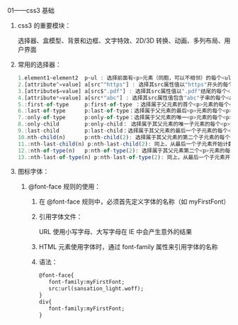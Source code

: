 01——css3 基础

1. css3 的重要模块：

   选择器、盒模型、背景和边框、文字特效、2D/3D 转换、动画、多列布局、用户界面

2. 常用的选择器：

   ```javascript
   1.element1~element2  p~ul : 选择前面有<p>元素（同胞，可以不相邻）的每个<ul>元素
   2.[attribute^=value] a[src^"https"] : 选择其src属性值以"https"开头的每个<a>元素
   3.[attribute$=value] a[src$".pdf"] : 选择其src属性值以".pdf"结尾的每个<a>元素
   4.[attribute*=value] a[src*"abc"] : 选择其src属性值包含"abc"子串的每个<a>元素
   5.:first-of-type     p:first-of-type ：选择属于父元素的首个<p>元素的每个<p>元素
   6.:last-of-type      p:last-of-type：选择属于父元素的最后<p>元素的每个<p>元素
   7.:only-of-type      p:only-of-type：选择属于父元素的唯一<p>元素的每个<p>元素
   8.:only-child        p:only-child： 选择属于其父元素的唯一子元素的每个<p>元素
   9.:last-child        p:last-child：选择属于其父元素的最后一个子元素的每个<p>元素
   10.nth-child(n)      p:nth-child(2): 选择属于其父元素的第二个子元素的每个<p>元素
   11.:nth-last-child(n) p:nth-last-child(2): 同上，从最后一个子元素开始计数
   12.:nth-of-type(n)   p:nth-of-type(2): 选择属于其父元素第二个<p>元素的每个<p>元素
   13.:nth-last-of-type(n) p:nth-last-of-type(2): 同上，从最后一个子元素开始计数
   ```

3. 图标字体：

   1. @font-face 规则的使用：

      1. 在 @font-face 规则中，必须首先定义字体的名称（如 myFirstFont）

      2. 引用字体文件：

         URL 使用小写字母、大写字母在 IE 中会产生意外的结果

      3. HTML 元素使用字体时，通过 font-family 属性来引用字体的名称

      4. 语法：

         ```html
         @font-face{
         	font-family:myFirstFont;
         	src:url(sansation_light.woff);
         }
         div{
         	font-family:myFirstFont;
         }
         ```
